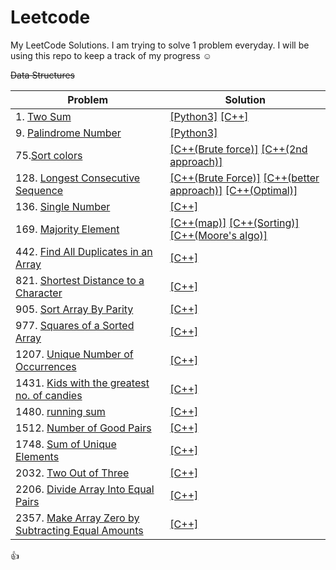 # Leetcode
My LeetCode Solutions. I am trying to solve 1 problem everyday. I will be using this repo to keep a track of my progress ☺️

~~Data Structures~~ 



| Problem | Solution |
|---------|----------|
| 1. [Two Sum](https://leetcode.com/problems/two-sum/) | [[Python3]](https://github.com/dot-D69/Leetcode/blob/main/Solutions/1.Two%20_Sum.py)   [[C++]](https://github.com/dot-D69/Leetcode/blob/main/Solutions/1.Two_Sum.cpp)|
| 9. [Palindrome Number](https://leetcode.com/problems/palindrome-number/) | [[Python3]](https://github.com/dot-D69/Leetcode/blob/main/Solutions/2.Palindrome_No.py) |
|75.[Sort colors](https://leetcode.com/problems/Sort-Colors/)| [[C++(Brute force)]](https://github.com/dot-D69/Leetcode-Solutions/blob/main/Solutions/75.Sort_Colors(loop).cpp)  [[C++(2nd approach)]](https://github.com/dot-D69/Leetcode-Solutions/blob/main/Solutions/75.sort_colrs(freq).cpp)|
| 128. [Longest Consecutive Sequence](https://leetcode.com/problems/longest-consecutive-sequence/description/)| [[C++(Brute Force)]](https://github.com/dot-D69/Leetcode-Solutions/blob/main/Solutions/128.LCS(Brute%20force).cpp)   [[C++(better approach)]](https://github.com/dot-D69/Leetcode-Solutions/blob/main/Solutions/128.LCS(set).cpp)  [[C++(Optimal)]](https://github.com/dot-D69/Leetcode-Solutions/blob/main/Solutions/128.LCS(sorting).cpp)|
|136. [Single Number](https://leetcode.com/problems/single-number/description/)| [[C++]](https://github.com/dot-D69/Leetcode-Solutions/blob/main/Solutions/136.Single_Number.cpp) |
| 169. [Majority Element](https://leetcode.com/problems/majority-element/description/)| [[C++(map)]](https://github.com/dot-D69/Leetcode-Solutions/blob/main/Solutions/169.Majority_Element(map).cpp)   [[C++(Sorting)]](https://github.com/dot-D69/Leetcode-Solutions/blob/main/Solutions/169.Majority_Element(Sorting).cpp)  [[C++(Moore's algo)]](https://github.com/dot-D69/Leetcode-Solutions/blob/main/Solutions/169.Majority_Element(Moore%20Voting%20algorithm).cpp)|
| 442. [Find All Duplicates in an Array](https://leetcode.com/problems/find-all-duplicates-in-an-array/)| [[C++]](https://github.com/dot-D69/Leetcode/blob/main/Solutions/442.Find_all_Duplicates_in_Array.cpp)|
|821. [Shortest Distance to a Character](https://leetcode.com/problems/shortest-distance-to-a-character/)| [[C++]](https://github.com/dot-D69/Leetcode-Solutions/blob/main/Solutions/821.%20shortest_distance_to_character.cpp)|
|905. [Sort Array By Parity](https://leetcode.com/problems/sort-array-by-parity/)| [[C++]](https://github.com/dot-D69/Leetcode-Solutions/blob/main/Solutions/905.Sort_Array_by_Parity.cpp)|
|977. [Squares of a Sorted Array](https://leetcode.com/problems/squares-of-a-sorted-array/)| [[C++]](https://github.com/dot-D69/Leetcode-Solutions/blob/main/Solutions/977.Squares_of_sorted_array.cpp)|
| 1207. [Unique Number of Occurrences](https://leetcode.com/problems/unique-number-of-occurrences/)| [[C++]](https://github.com/dot-D69/Leetcode/blob/main/Solutions/1207.Unique_no._of_Occurrences.cpp)|
| 1431. [Kids with the greatest no. of candies](https://leetcode.com/problems/kids-with-the-greatest-number-of-candies/description/)| [[C++]](https://github.com/dot-D69/Leetcode-Solutions/blob/main/Solutions/kids_with_Greatest_no._of_candies.cpp)|
| 1480. [running sum ](https://leetcode.com/problems/running-sum-of-1d-array/description/)| [[C++]](https://github.com/dot-D69/Leetcode-Solutions/blob/main/Solutions/Runnig_Sum.cpp)|
| 1512. [Number of Good Pairs](https://leetcode.com/problems/number-of-good-pairs/description/)| [[C++]](https://github.com/dot-D69/Leetcode-Solutions/blob/main/Solutions/1512.number_of_good_pairs.cpp)|
| 1748. [Sum of Unique Elements](https://leetcode.com/problems/sum-of-unique-elements/)|[[C++]](https://github.com/dot-D69/Leetcode/blob/main/Solutions/1748.Sum_of_Unique_Elements.cpp)|
|2032. [Two Out of Three](https://leetcode.com/problems/two-out-of-three/)|[[C++]](https://github.com/dot-D69/Leetcode-Solutions/blob/main/Solutions/2032.Two_out_of_Three.cpp)|
|2206. [Divide Array Into Equal Pairs](https://leetcode.com/problems/divide-array-into-equal-pairs/)|[[C++]](https://github.com/dot-D69/Leetcode-Solutions/blob/main/Solutions/2206.Divide_Array_into_Equal_pairs.cpp)|
|2357. [Make Array Zero by Subtracting Equal Amounts](https://leetcode.com/problems/make-array-zero-by-subtracting-equal-amounts/) |[[C++]](https://github.com/dot-D69/Leetcode-Solutions/blob/main/Solutions/2357.Make_array_zero.cpp)|


:thumbsup:

